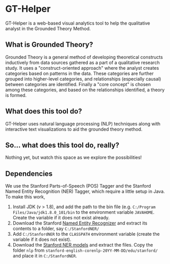 # GT-Helper

GT-Helper is a web-based visual analytics tool to help the qualitative analyst in the Grounded Theory Method.

## What is Grounded Theory?

Grounded Theory is a general method of developing theoretical constructs inductively from data sources gathered as a part of a qualitative research study.
It uses a "construct-oriented approach" where the analyst creates categories based on patterns in the data.
These categories are further grouped into higher-level categories, and relationships (especially causal) between categories are identified.
Finally a "core concept" is chosen among these categories, and based on the relationships identified, a theory is formed.

## What does this tool do?
GT-Helper uses natural language processing (NLP) techniques along with interactive text visualizations to aid the grounded theory method.

## So... what does this tool do, really?
Nothing yet, but watch this space as we explore the possibilities!

## Dependencies
We use the Stanford Parts-of-Speech (POS) Tagger and the Stanford Named Entity Recognition (NER) Tagger, which require a little setup in Java. To make this work,
1. Install JDK (v > 1.8), and add the path to the bin file (e.g. `C:/Program Files/Java/jdk1.8.0_101/bin` to the environment variable `JAVAHOME`. Create the variable if it does not exist already.   
2. Download the Stanford [Named Entity Recognizer](http://nlp.stanford.edu/software/CRF-NER.html#Download) and extract its contents to a folder, say `C:/StanfordNER/`   
3. Add `C:/StanfordNER` to the `CLASSPATH` environment variable (create
the variable if it does not exist).   
4. Download the [Stanford NER
models](http://nlp.stanford.edu/software/stanford-english-corenlp-2015-12-11-models.jar)
and extract the files. Copy the folder `nlp` from
`stanford-english-corenlp-20YY-MM-DD/edu/stanford/` and place it in `C:/StanfordNER`.

